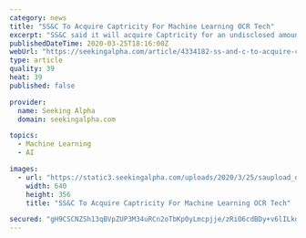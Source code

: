 ```yaml
---
category: news
title: "SS&C To Acquire Captricity For Machine Learning OCR Tech"
excerpt: "SS&C said it will acquire Captricity for an undisclosed amount. Captricity (dba Vidado) provides machine learning-powered handwriting recognition technologies t"
publishedDateTime: 2020-03-25T18:16:00Z
webUrl: "https://seekingalpha.com/article/4334182-ss-and-c-to-acquire-captricity-for-machine-learning-ocr-tech"
type: article
quality: 39
heat: 39
published: false

provider:
  name: Seeking Alpha
  domain: seekingalpha.com

topics:
  - Machine Learning
  - AI

images:
  - url: "https://static3.seekingalpha.com/uploads/2020/3/25/saupload_qlNKC6QYKIQI7gkC7500MfVeJF3api8FsFzxcrhZQe4Th76iBfO50JekS5U2fF_PP9t-psoo0Ujp9EJy8T0X8LAa4D5PD4OjNBqwcHgvvZ4RYXU9SRxCMxPp6nprYKGcRZW0Vk2z_thumb1.jpeg"
    width: 640
    height: 356
    title: "SS&C To Acquire Captricity For Machine Learning OCR Tech"

secured: "gH9CSCNZSh13qBVpZUP3M34uRCn2oTbKp0yLmcpjje/zRiO6cdBDy+v6lILkdKicg+ax6PnjVVHw8KZTcBVsJ2YpsJrEVntRmo96xCkAaHUgfXoLcxeb+IajsmvKEPZzhzy3J0tvFRfRuBNBYgYdFw1OuySz9usZBHhGVCZIjFRYWijR/o0OWLksuu9x+lNjTMgWBnD3naTBQ4au0EfzmjJcMWHm3YNOul+9MuWXCBLBPLuxNQ3Wyr6yNk1wcsQGf5wvdisO/rOovTuFAALKW/68JwXj1JcD8Bhb/T1K1X2f0caxHmNWc8gOuC/FW1Z2;JP3tIMXHPmfWntHwLCRzjA=="
---
```


